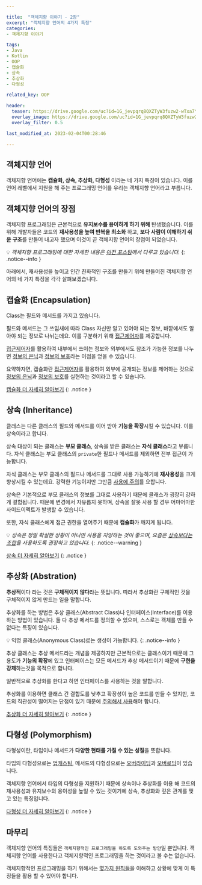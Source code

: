 ```yaml
---

title:  "객체지향 이야기 - 2장"
excerpt: "객체지향 언어의 4가지 특징"
categories:
- 객체지향 이야기

tags:
- Java
- Kotlin
- OOP
- 캡슐화
- 상속
- 추상화
- 다형성

related_key: OOP

header:
  teaser: https://drive.google.com/uc?id=1G_jevpqrq8QXZTyW3fuzw2-wTxa7YWGx
  overlay_image: https://drive.google.com/uc?id=1G_jevpqrq8QXZTyW3fuzw2-wTxa7YWGx
  overlay_filter: 0.5

last_modified_at: 2023-02-04T00:28:46

---
```


## 객체지향 언어

객체지향 언어에는 **캡슐화, 상속, 추상화, 다형성** 이라는 네 가지 특징이 있습니다. 이를 언어 레벨에서 지원을 해 주는 프로그래밍 언어를
우리는 객체지향 언어라고 부릅니다.

## 객체지향 언어의 장점

객체지향 프로그래밍은 근본적으로 **유지보수를 용이하게 하기 위해** 탄생했습니다. 이를 위해 개발자들은 코드의 **재사용성을 높여 반복을 최소화** 하고,
**보다 사람이 이해하기 쉬운 구조**를 만들어 내고자 했으며 이것이 곧 객체지향 언어의 장점이 되었습니다.

💡 *객체지향 프로그래밍에 대한 자세한 내용은 [이전 포스팅](/develop/oop-1-intro)에서 다루고 있습니다.*
{: .notice--info }

아래에서, 재사용성을 높이고 인간 친화적인 구조를 만들기 위해 만들어진 객체지향 언어의 네 가지 특징을 각각 살펴보겠습니다.

## 캡슐화 (Encapsulation)

Class는 필드와 메서드를 가지고 있습니다.

필드와 메서드는 그 쓰임새에 따라 Class 자신만 알고 있어야 되는 정보, 바깥에서도 알아야 되는 정보로 나뉘는데요.
이를 구분하기 위해 [접근제어자](/shorts/access-modifier/)를 제공합니다.

[접근제어자](/shorts/access-modifier/)를 활용하여 내부에서 쓰이는 정보와 외부에서도 참조가 가능한 정보를 나누면
[정보의 은닉](/객체지향%20이야기/oop-3-encapsulation/#정보의-은닉)과
[정보의 보호](/객체지향%20이야기/oop-3-encapsulation/#정보의-보호)라는 이점을 얻을 수 있습니다.

요약하자면, 캡슐화란 [접근제어자](/shorts/access-modifier/)를 활용하여 외부에 공개되는 정보를 제어하는 것으로
[정보의 은닉](/객체지향%20이야기/oop-3-encapsulation/#정보의-은닉)과
[정보의 보호](/객체지향%20이야기/oop-3-encapsulation/#정보의-보호)를 실현하는 것이라고 할 수 있습니다.

[캡슐화 더 자세히 알아보기](/객체지향%20이야기/oop-3-encapsulation/)
{: .notice }

## 상속 (Inheritance)

클래스는 다른 클래스의 필드와 메서드를 이어 받아 **기능을 확장**시킬 수 있습니다. 이를 상속이라고 합니다.

상속 대상이 되는 클래스는 **부모 클래스**, 상속을 받은 클래스는 **자식 클래스**라고 부릅니다. 자식 클래스는 부모 클래스의
`private`한 필드나 메서드를 제외하면 전부 접근이 가능합니다.

자식 클래스는 부모 클래스의 필드나 메서드를 그대로 사용 가능하기에 **재사용성**을 크게 향상시킬 수 있는데요.
강력한 기능이지만 그만큼 [사용에 주의](/객체지향%20이야기/oop-4-inheritance/#상속의-장단점)를 요합니다.

상속은 기본적으로 부모 클래스의 정보를 그대로 사용하기 때문에 클래스가 굉장히 강하게 결합됩니다. 때문에 변경에서 자유롭지 못하며, 
상속을 잘못 사용 할 경우 어마어마한 사이드이펙트가 발생할 수 있습니다.

또한, 자식 클래스에게 접근 권한을 열어주기 때문에 **캡슐화**가 깨지게 됩니다. 

💡 *상속은 정말 확실한 상황이 아니면 사용을 지양하는 것이 좋으며, 요즘은 [상속보다는 조합](/shorts/inheritance-vs-composition/)을 사용하도록 권장하고 있습니다.*
{: .notice--warning }

[상속 더 자세히 알아보기](/객체지향%20이야기/oop-4-inheritance/)
{: .notice }

## 추상화 (Abstration)

**추상적**이다 라는 것은 **구체적이지 않다**라는 뜻입니다. 따라서 추상화란 구체적인 것을 구체적이지 않게 만드는 일을 말합니다.

추상화를 하는 방법은 추상 클래스(Abstract Class)나 인터페이스(Interface)를 이용하는 방법이 있습니다.
둘 다 추상 메서드를 정의할 수 있으며, 스스로는 객체를 만들 수 없다는 특징이 있습니다.

💡 익명 클래스(Anonymous Class)로는 생성이 가능합니다.
{: .notice--info }

추상 클래스는 추상 메서드라는 개념을 제공하지만 근본적으로는 클래스이기 때문에 그 용도가 **기능의 확장**에 있고
인터페이스는 모든 메서드가 추상 메서드이기 때문에 **구현을 강제**하는것을 목적으로 합니다.

일반적으로 추상화를 한다고 하면 인터페이스를 사용하는 것을 말합니다.

추상화를 이용하면 클래스 간 결합도를 낮추고 확장성이 높은 코드를 만들 수 있지만, 코드의 직관성이 떨어지는 단점이 있기 때문에
[주의해서 사용](/객체지향%20이야기/oop-5-abstration/#추상화-주의사항)해야 합니다.

[추상화 더 자세히 알아보기](/객체지향%20이야기/oop-5-abstration/)
{: .notice }

## 다형성 (Polymorphism)

다형성이란, 타입이나 메서드가 **다양한 현태를 가질 수 있는 성질**을 뜻합니다.

타입의 다형성으로는 [업캐스팅](/객체지향%20이야기/oop-6-polymorphism/#업캐스팅),
메서드의 다형성으로는 [오버라이딩](/객체지향%20이야기/oop-6-polymorphism/#오버라이딩)과
[오버로딩](/객체지향%20이야기/oop-6-polymorphism/#오버로딩)이 있습니다.

객체지향 언어에서 타입의 다형성을 지원하기 때문에 상속이나 추상화를 이용 해 코드의 재사용성과 유지보수의 용이성을
높일 수 있는 것이기에 상속, 추상화와 깊은 관계를 맺고 있는 특징입니다.

[다형성 더 자세히 알아보기](/객체지향%20이야기/oop-6-polymorphism/)
{: .notice }

## 마무리

객체지향 언어의 특징들은 `객체지향적인 프로그래밍을 하도록 도와주는 방안`일 뿐입니다. 객체지향 언어를 사용한다고
객체지향적인 프로그래밍을 하는 것이라고 볼 수는 없습니다.

객체지향적인 프로그래밍을 하기 위해서는 [몇가지 원칙들](/객체지향%20이야기/oop-7-solid/)을 이해하고
상황에 맞게 이 특징들을 활용 할 수 있어야 합니다.